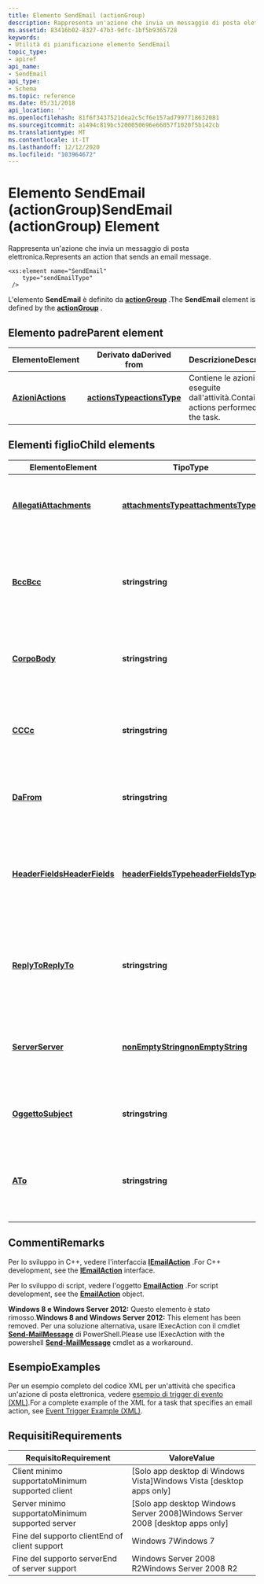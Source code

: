 ```yaml
---
title: Elemento SendEmail (actionGroup)
description: Rappresenta un'azione che invia un messaggio di posta elettronica.
ms.assetid: 83416b02-8327-47b3-9dfc-1bf5b9365728
keywords:
- Utilità di pianificazione elemento SendEmail
topic_type:
- apiref
api_name:
- SendEmail
api_type:
- Schema
ms.topic: reference
ms.date: 05/31/2018
api_location: ''
ms.openlocfilehash: 81f6f3437521dea2c5cf6e157ad7997718632081
ms.sourcegitcommit: a1494c819bc5200050696e66057f1020f5b142cb
ms.translationtype: MT
ms.contentlocale: it-IT
ms.lasthandoff: 12/12/2020
ms.locfileid: "103964672"
---
```

# <a name="sendemail-actiongroup-element"></a><span data-ttu-id="3a79c-104">Elemento SendEmail (actionGroup)</span><span class="sxs-lookup"><span data-stu-id="3a79c-104">SendEmail (actionGroup) Element</span></span>

<span data-ttu-id="3a79c-105">Rappresenta un'azione che invia un messaggio di posta elettronica.</span><span class="sxs-lookup"><span data-stu-id="3a79c-105">Represents an action that sends an email message.</span></span>

``` syntax
<xs:element name="SendEmail"
    type="sendEmailType"
 />
```

<span data-ttu-id="3a79c-106">L'elemento **SendEmail** è definito da [**actionGroup**](taskschedulerschema-actiongroup-group.md) .</span><span class="sxs-lookup"><span data-stu-id="3a79c-106">The **SendEmail** element is defined by the [**actionGroup**](taskschedulerschema-actiongroup-group.md) .</span></span>

## <a name="parent-element"></a><span data-ttu-id="3a79c-107">Elemento padre</span><span class="sxs-lookup"><span data-stu-id="3a79c-107">Parent element</span></span>



| <span data-ttu-id="3a79c-108">Elemento</span><span class="sxs-lookup"><span data-stu-id="3a79c-108">Element</span></span>                                                         | <span data-ttu-id="3a79c-109">Derivato da</span><span class="sxs-lookup"><span data-stu-id="3a79c-109">Derived from</span></span>                                                       | <span data-ttu-id="3a79c-110">Descrizione</span><span class="sxs-lookup"><span data-stu-id="3a79c-110">Description</span></span>                                            |
|-----------------------------------------------------------------|--------------------------------------------------------------------|--------------------------------------------------------|
| [<span data-ttu-id="3a79c-111">**Azioni**</span><span class="sxs-lookup"><span data-stu-id="3a79c-111">**Actions**</span></span>](taskschedulerschema-actions-tasktype-element.md) | [<span data-ttu-id="3a79c-112">**actionsType**</span><span class="sxs-lookup"><span data-stu-id="3a79c-112">**actionsType**</span></span>](taskschedulerschema-actionstype-complextype.md) | <span data-ttu-id="3a79c-113">Contiene le azioni eseguite dall'attività.</span><span class="sxs-lookup"><span data-stu-id="3a79c-113">Contains the actions performed by the task.</span></span><br/> |



## <a name="child-elements"></a><span data-ttu-id="3a79c-114">Elementi figlio</span><span class="sxs-lookup"><span data-stu-id="3a79c-114">Child elements</span></span>



| <span data-ttu-id="3a79c-115">Elemento</span><span class="sxs-lookup"><span data-stu-id="3a79c-115">Element</span></span>                                                                        | <span data-ttu-id="3a79c-116">Tipo</span><span class="sxs-lookup"><span data-stu-id="3a79c-116">Type</span></span>                                                                         | <span data-ttu-id="3a79c-117">Descrizione</span><span class="sxs-lookup"><span data-stu-id="3a79c-117">Description</span></span>                                                                                      |
|--------------------------------------------------------------------------------|------------------------------------------------------------------------------|--------------------------------------------------------------------------------------------------|
| [<span data-ttu-id="3a79c-118">**Allegati**</span><span class="sxs-lookup"><span data-stu-id="3a79c-118">**Attachments**</span></span>](taskschedulerschema-attachments-sendemailtype-element.md)   | [<span data-ttu-id="3a79c-119">**attachmentsType**</span><span class="sxs-lookup"><span data-stu-id="3a79c-119">**attachmentsType**</span></span>](taskschedulerschema-attachmentstype-complextype.md)   | <span data-ttu-id="3a79c-120">Specifica un elenco di allegati nel messaggio di posta elettronica.</span><span class="sxs-lookup"><span data-stu-id="3a79c-120">Specifies a list of attachments in the email message.</span></span><br/>                                 |
| [<span data-ttu-id="3a79c-121">**Bcc**</span><span class="sxs-lookup"><span data-stu-id="3a79c-121">**Bcc**</span></span>](taskschedulerschema-bcc-sendemailtype-element.md)                   | <span data-ttu-id="3a79c-122">**string**</span><span class="sxs-lookup"><span data-stu-id="3a79c-122">**string**</span></span>                                                                   | <span data-ttu-id="3a79c-123">Specifica gli indirizzi di posta elettronica utilizzati nella riga Ccn di un messaggio di posta elettronica.</span><span class="sxs-lookup"><span data-stu-id="3a79c-123">Specifies the email addresses used on the Bcc line of an email message.</span></span><br/>               |
| [<span data-ttu-id="3a79c-124">**Corpo**</span><span class="sxs-lookup"><span data-stu-id="3a79c-124">**Body**</span></span>](taskschedulerschema-body-sendemailtype-element.md)                 | <span data-ttu-id="3a79c-125">**string**</span><span class="sxs-lookup"><span data-stu-id="3a79c-125">**string**</span></span>                                                                   | <span data-ttu-id="3a79c-126">Specifica il testo nel corpo del messaggio di posta elettronica.</span><span class="sxs-lookup"><span data-stu-id="3a79c-126">Specifies the text in the body of the email message.</span></span><br/>                                  |
| [<span data-ttu-id="3a79c-127">**CC**</span><span class="sxs-lookup"><span data-stu-id="3a79c-127">**Cc**</span></span>](taskschedulerschema-cc-sendemailtype-element.md)                     | <span data-ttu-id="3a79c-128">**string**</span><span class="sxs-lookup"><span data-stu-id="3a79c-128">**string**</span></span>                                                                   | <span data-ttu-id="3a79c-129">Specifica gli indirizzi di posta elettronica usati nella riga CC di un messaggio di posta elettronica.</span><span class="sxs-lookup"><span data-stu-id="3a79c-129">Specifies the email addresses used on the Cc line of an email message.</span></span><br/>                |
| [<span data-ttu-id="3a79c-130">**Da**</span><span class="sxs-lookup"><span data-stu-id="3a79c-130">**From**</span></span>](taskschedulerschema-from-sendemailtype-element.md)                 | <span data-ttu-id="3a79c-131">**string**</span><span class="sxs-lookup"><span data-stu-id="3a79c-131">**string**</span></span>                                                                   | <span data-ttu-id="3a79c-132">Specifica l'indirizzo di posta elettronica del mittente.</span><span class="sxs-lookup"><span data-stu-id="3a79c-132">Specifies the email address of the sender.</span></span><br/>                                            |
| [<span data-ttu-id="3a79c-133">**HeaderFields**</span><span class="sxs-lookup"><span data-stu-id="3a79c-133">**HeaderFields**</span></span>](taskschedulerschema-headerfields-sendemailtype-element.md) | [<span data-ttu-id="3a79c-134">**headerFieldsType**</span><span class="sxs-lookup"><span data-stu-id="3a79c-134">**headerFieldsType**</span></span>](taskschedulerschema-headerfieldstype-complextype.md) | <span data-ttu-id="3a79c-135">Specifica i campi di intestazione e i relativi valori usati nell'intestazione del messaggio di posta elettronica.</span><span class="sxs-lookup"><span data-stu-id="3a79c-135">Specifies the header fields and their values used in the header of the email message.</span></span><br/> |
| [<span data-ttu-id="3a79c-136">**ReplyTo**</span><span class="sxs-lookup"><span data-stu-id="3a79c-136">**ReplyTo**</span></span>](taskschedulerschema-replyto-sendemailtype-element.md)           | <span data-ttu-id="3a79c-137">**string**</span><span class="sxs-lookup"><span data-stu-id="3a79c-137">**string**</span></span>                                                                   | <span data-ttu-id="3a79c-138">Specifica gli indirizzi di posta elettronica a cui risponde nel messaggio di posta elettronica.</span><span class="sxs-lookup"><span data-stu-id="3a79c-138">Specifies the email addresses that are replied to in the email message.</span></span><br/>               |
| [<span data-ttu-id="3a79c-139">**Server**</span><span class="sxs-lookup"><span data-stu-id="3a79c-139">**Server**</span></span>](taskschedulerschema-server-sendemailtype-element.md)             | [<span data-ttu-id="3a79c-140">**nonEmptyString**</span><span class="sxs-lookup"><span data-stu-id="3a79c-140">**nonEmptyString**</span></span>](taskschedulerschema-nonemptystring-simpletype.md)      | <span data-ttu-id="3a79c-141">Specifica il server di posta elettronica utilizzato per inviare il messaggio di posta elettronica.</span><span class="sxs-lookup"><span data-stu-id="3a79c-141">Specifies the email server used to send the email message.</span></span> <br/>                           |
| [<span data-ttu-id="3a79c-142">**Oggetto**</span><span class="sxs-lookup"><span data-stu-id="3a79c-142">**Subject**</span></span>](taskschedulerschema-subject-sendemailtype-element.md)           | <span data-ttu-id="3a79c-143">**string**</span><span class="sxs-lookup"><span data-stu-id="3a79c-143">**string**</span></span>                                                                   | <span data-ttu-id="3a79c-144">Specifica l'oggetto del messaggio di posta elettronica.</span><span class="sxs-lookup"><span data-stu-id="3a79c-144">Specifies the subject of the email message.</span></span><br/>                                           |
| [<span data-ttu-id="3a79c-145">**A**</span><span class="sxs-lookup"><span data-stu-id="3a79c-145">**To**</span></span>](taskschedulerschema-to-sendemailtype-element.md)                     | <span data-ttu-id="3a79c-146">**string**</span><span class="sxs-lookup"><span data-stu-id="3a79c-146">**string**</span></span>                                                                   | <span data-ttu-id="3a79c-147">Specifica gli indirizzi di posta elettronica a cui verrà inviato il messaggio di posta elettronica.</span><span class="sxs-lookup"><span data-stu-id="3a79c-147">Specifies the email addresses to which the email will be sent.</span></span><br/>                        |



## <a name="remarks"></a><span data-ttu-id="3a79c-148">Commenti</span><span class="sxs-lookup"><span data-stu-id="3a79c-148">Remarks</span></span>

<span data-ttu-id="3a79c-149">Per lo sviluppo in C++, vedere l'interfaccia [**IEmailAction**](/windows/win32/api/taskschd/nn-taskschd-iemailaction) .</span><span class="sxs-lookup"><span data-stu-id="3a79c-149">For C++ development, see the [**IEmailAction**](/windows/win32/api/taskschd/nn-taskschd-iemailaction) interface.</span></span>

<span data-ttu-id="3a79c-150">Per lo sviluppo di script, vedere l'oggetto [**EmailAction**](emailaction.md) .</span><span class="sxs-lookup"><span data-stu-id="3a79c-150">For script development, see the [**EmailAction**](emailaction.md) object.</span></span>

<span data-ttu-id="3a79c-151">**Windows 8 e Windows Server 2012:** Questo elemento è stato rimosso.</span><span class="sxs-lookup"><span data-stu-id="3a79c-151">**Windows 8 and Windows Server 2012:** This element has been removed.</span></span> <span data-ttu-id="3a79c-152">Per una soluzione alternativa, usare IExecAction con il cmdlet [**Send-MailMessage**](/powershell/module/microsoft.powershell.utility/send-mailmessage) di PowerShell.</span><span class="sxs-lookup"><span data-stu-id="3a79c-152">Please use IExecAction with the powershell [**Send-MailMessage**](/powershell/module/microsoft.powershell.utility/send-mailmessage) cmdlet as a workaround.</span></span>

## <a name="examples"></a><span data-ttu-id="3a79c-153">Esempio</span><span class="sxs-lookup"><span data-stu-id="3a79c-153">Examples</span></span>

<span data-ttu-id="3a79c-154">Per un esempio completo del codice XML per un'attività che specifica un'azione di posta elettronica, vedere [esempio di trigger di evento (XML)](/previous-versions//aa446889(v=vs.85)).</span><span class="sxs-lookup"><span data-stu-id="3a79c-154">For a complete example of the XML for a task that specifies an email action, see [Event Trigger Example (XML)](/previous-versions//aa446889(v=vs.85)).</span></span>

## <a name="requirements"></a><span data-ttu-id="3a79c-155">Requisiti</span><span class="sxs-lookup"><span data-stu-id="3a79c-155">Requirements</span></span>



| <span data-ttu-id="3a79c-156">Requisito</span><span class="sxs-lookup"><span data-stu-id="3a79c-156">Requirement</span></span> | <span data-ttu-id="3a79c-157">Valore</span><span class="sxs-lookup"><span data-stu-id="3a79c-157">Value</span></span> |
|-------------------------------------|------------------------------------------------------|
| <span data-ttu-id="3a79c-158">Client minimo supportato</span><span class="sxs-lookup"><span data-stu-id="3a79c-158">Minimum supported client</span></span><br/> | <span data-ttu-id="3a79c-159">\[Solo app desktop di Windows Vista\]</span><span class="sxs-lookup"><span data-stu-id="3a79c-159">Windows Vista \[desktop apps only\]</span></span><br/>       |
| <span data-ttu-id="3a79c-160">Server minimo supportato</span><span class="sxs-lookup"><span data-stu-id="3a79c-160">Minimum supported server</span></span><br/> | <span data-ttu-id="3a79c-161">\[Solo app desktop Windows Server 2008\]</span><span class="sxs-lookup"><span data-stu-id="3a79c-161">Windows Server 2008 \[desktop apps only\]</span></span><br/> |
| <span data-ttu-id="3a79c-162">Fine del supporto client</span><span class="sxs-lookup"><span data-stu-id="3a79c-162">End of client support</span></span><br/>    | <span data-ttu-id="3a79c-163">Windows 7</span><span class="sxs-lookup"><span data-stu-id="3a79c-163">Windows 7</span></span><br/>                                 |
| <span data-ttu-id="3a79c-164">Fine del supporto server</span><span class="sxs-lookup"><span data-stu-id="3a79c-164">End of server support</span></span><br/>    | <span data-ttu-id="3a79c-165">Windows Server 2008 R2</span><span class="sxs-lookup"><span data-stu-id="3a79c-165">Windows Server 2008 R2</span></span><br/>                    |



 

